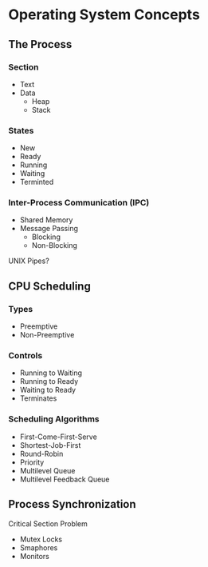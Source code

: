 # Operating System Concepts

## The Process

### Section

- Text
- Data
	- Heap
	- Stack

### States

- New
- Ready
- Running
- Waiting
- Terminted

### Inter-Process Communication (IPC)

- Shared Memory
- Message Passing
	- Blocking
	- Non-Blocking

UNIX Pipes?

## CPU Scheduling

### Types

- Preemptive
- Non-Preemptive

### Controls

- Running to Waiting
- Running to Ready
- Waiting to Ready
- Terminates

### Scheduling Algorithms

- First-Come-First-Serve
- Shortest-Job-First
- Round-Robin
- Priority
- Multilevel Queue
- Multilevel Feedback Queue

## Process Synchronization

Critical Section Problem

- Mutex Locks
- Smaphores
- Monitors

